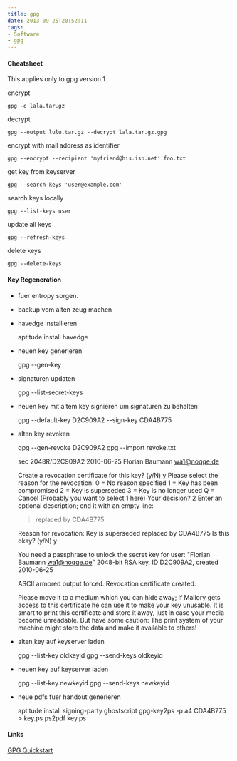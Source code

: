```yaml
---
title: gpg
date: 2013-09-25T20:52:11
tags:
- Software
- gpg
---
```


#### Cheatsheet

This applies only to gpg version 1

encrypt

    gpg -c lala.tar.gz

decrypt

    gpg --output lulu.tar.gz --decrypt lala.tar.gz.gpg

encrypt with mail address as identifier

    gpg --encrypt --recipient 'myfriend@his.isp.net' foo.txt

get key from keyserver

    gpg --search-keys 'user@example.com'

search keys locally

    gpg --list-keys user

update all keys

    gpg --refresh-keys

delete keys

    gpg --delete-keys

#### Key Regeneration

* fuer entropy sorgen.
* backup vom alten zeug machen
* havedge installieren

    aptitude install havedge

* neuen key generieren

    gpg --gen-key

* signaturen updaten

    gpg --list-secret-keys

* neuen key mit altem key signieren um signaturen zu behalten

    gpg --default-key D2C909A2 --sign-key CDA4B775

* alten key revoken

    gpg --gen-revoke D2C909A2
    gpg --import revoke.txt

    sec  2048R/D2C909A2 2010-06-25 Florian Baumann <wa1@noqqe.de>

    Create a revocation certificate for this key? (y/N) y
    Please select the reason for the revocation:
      0 = No reason specified
      1 = Key has been compromised
      2 = Key is superseded
      3 = Key is no longer used
      Q = Cancel
    (Probably you want to select 1 here)
    Your decision? 2
    Enter an optional description; end it with an empty line:
    > replaced by CDA4B775
    >
    Reason for revocation: Key is superseded
    replaced by CDA4B775
    Is this okay? (y/N) y

    You need a passphrase to unlock the secret key for
    user: "Florian Baumann <wa1@noqqe.de>"
    2048-bit RSA key, ID D2C909A2, created 2010-06-25

    ASCII armored output forced.
    Revocation certificate created.

    Please move it to a medium which you can hide away; if Mallory gets
    access to this certificate he can use it to make your key unusable.
    It is smart to print this certificate and store it away, just in case
    your media become unreadable.  But have some caution:  The print system of
    your machine might store the data and make it available to others!

* alten key auf keyserver laden

    gpg --list-key oldkeyid
    gpg --send-keys oldkeyid

* neuen key auf keyserver laden

    gpg --list-key newkeyid
    gpg --send-keys newkeyid

* neue pdfs fuer handout generieren

    aptitude install signing-party ghostscript
    gpg-key2ps -p a4 CDA4B775 > key.ps
    ps2pdf key.ps

#### Links

[GPG Quickstart](http://www.madboa.com/geek/gpg-quickstart/)
